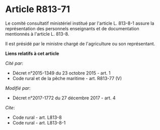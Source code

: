 # Article R813-71

Le comité consultatif ministériel institué par l'article L. 813-8-1  assure la représentation des personnels enseignants et
de documentation mentionnés à l'article L. 813-8.

Il est présidé par le ministre chargé de l'agriculture ou son représentant.

**Liens relatifs à cet article**

_Cité par_:

  - Décret n°2015-1349 du 23 octobre 2015 - art. 1
  - Code rural et de la pêche maritime - art. R813-77 (V)

_Modifié par_:

  - Décret n°2017-1772 du 27 décembre 2017 - art. 4

_Cite_:

  - Code rural - art. L813-8
  - Code rural - art. L813-8-1
